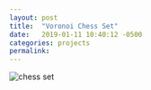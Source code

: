 ```yaml
---
layout: post
title:  "Voronoi Chess Set"
date:   2019-01-11 10:40:12 -0500
categories: projects
permalink:
---
```


![chess set](/website/assets/posts/IMG_8207.jpg "A chess set christmas present for a family friend")
